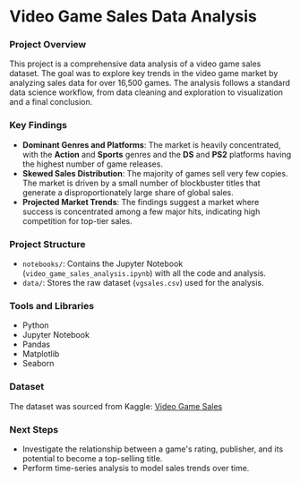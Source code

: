 # Video Game Sales Data Analysis

### **Project Overview**

This project is a comprehensive data analysis of a video game sales dataset. The goal was to explore key trends in the video game market by analyzing sales data for over 16,500 games. The analysis follows a standard data science workflow, from data cleaning and exploration to visualization and a final conclusion.

### **Key Findings**

* **Dominant Genres and Platforms**: The market is heavily concentrated, with the **Action** and **Sports** genres and the **DS** and **PS2** platforms having the highest number of game releases.
* **Skewed Sales Distribution**: The majority of games sell very few copies. The market is driven by a small number of blockbuster titles that generate a disproportionately large share of global sales.
* **Projected Market Trends**: The findings suggest a market where success is concentrated among a few major hits, indicating high competition for top-tier sales.

### **Project Structure**

* `notebooks/`: Contains the Jupyter Notebook (`video_game_sales_analysis.ipynb`) with all the code and analysis.
* `data/`: Stores the raw dataset (`vgsales.csv`) used for the analysis.

### **Tools and Libraries**

* Python
* Jupyter Notebook
* Pandas
* Matplotlib
* Seaborn

### **Dataset**

The dataset was sourced from Kaggle: [Video Game Sales](https://www.kaggle.com/datasets/gregorut/videogamesales)

### **Next Steps**

* Investigate the relationship between a game's rating, publisher, and its potential to become a top-selling title.
* Perform time-series analysis to model sales trends over time.
